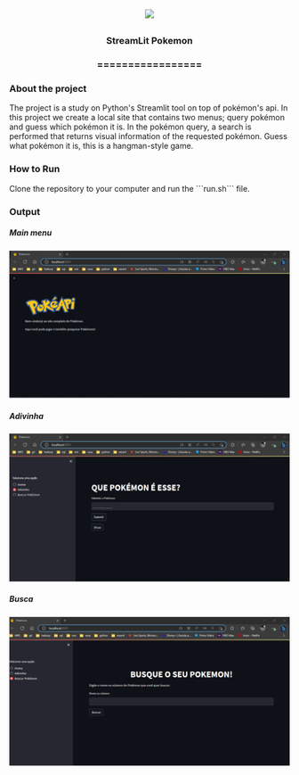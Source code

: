 <h1 align="center">
  <img src="https://img.shields.io/static/v1?label=Streamlit%20POR&message=MAYCON%20BATESTIN&color=7159c1&style=flat-square&logo=ghost"/>
</h1>

<h3 align="center">StreamLit Pokemon</h3>
<h3 align="center">=================</h3>

<h3>About the project</h3>

<p>The project is a study on Python's Streamlit tool on top of pokémon's api. In this project we create a local site that contains two menus; query pokémon and guess which pokémon it is. In the pokémon query, a search is performed that returns visual information of the requested pokémon. Guess what pokémon it is, this is a hangman-style game.</p>

<h3>How to Run</h3>

<p>Clone the repository to your computer and run the ```run.sh``` file.</p>


<h3>Output</h3>

<h5>Main menu</h5>
<p align="center">
  <img src="img/menuprincipal.png">
</p>

<h5>Adivinha</h5>
<p align="center">
  <img src="img/adivinha.png">
</p>

<h5>Busca</h5>
<p align="center">
  <img src="img/buscapokemon.png">
</p>
